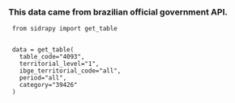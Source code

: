 ### This data came from brazilian official government API.

```
 from sidrapy import get_table


 data = get_table(
   table_code="4093",
   territorial_level="1",
   ibge_territorial_code="all",
   period="all",
   category="39426"
 )
```